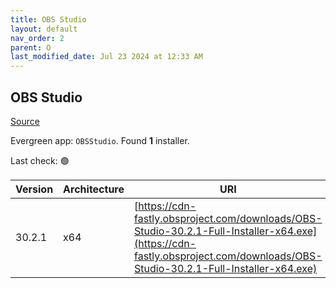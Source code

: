 ```yaml
---
title: OBS Studio
layout: default
nav_order: 2
parent: O
last_modified_date: Jul 23 2024 at 12:33 AM
---
```


## OBS Studio

[Source](https://obsproject.com/)

Evergreen app: `OBSStudio`. Found **1** installer.

Last check: 🟢

| Version | Architecture | URI                                                                                                                                                                          |
| ------- | ------------ | ---------------------------------------------------------------------------------------------------------------------------------------------------------------------------- |
| 30.2.1  | x64          | [https://cdn-fastly.obsproject.com/downloads/OBS-Studio-30.2.1-Full-Installer-x64.exe](https://cdn-fastly.obsproject.com/downloads/OBS-Studio-30.2.1-Full-Installer-x64.exe) |
